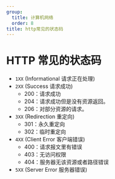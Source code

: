 ```yaml
---
group:
  title: 计算机网络
  order: 8
title: http常见的状态码
---
```


# HTTP 常见的状态码

- `1XX` (Informational 请求正在处理)
- `2XX` (Success 请求成功)
  - 200：请求成功
  - 204：请求成功但是没有资源返回。
  - 206：对部分资源的请求。
- `3XX` (Redirection 重定向)
  - 301：永久重定向
  - 302：临时重定向
- `4XX` (Client Error 客户端错误)
  - 400：请求报文里有错误
  - 403：无访问权限
  - 404：服务器无该资源或者路径错误
- `5XX` (Server Error 服务器错误)

